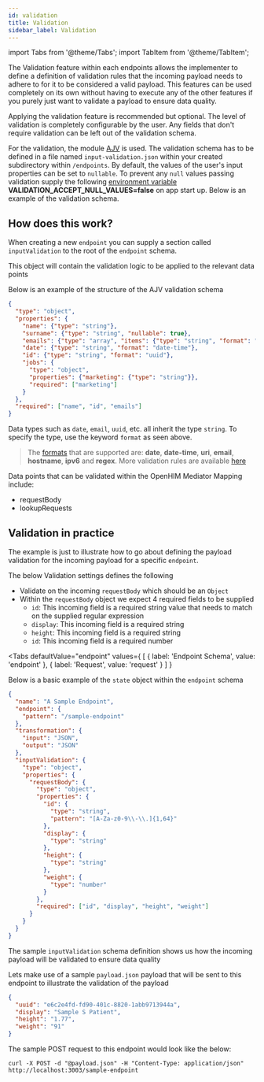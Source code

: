 ```yaml
---
id: validation
title: Validation
sidebar_label: Validation
---
```


import Tabs from '@theme/Tabs';
import TabItem from '@theme/TabItem';

The Validation feature within each endpoints allows the implementer to define a definition of validation rules that the incoming payload needs to adhere to for it to be considered a valid payload. 
This features can be used completely on its own without having to execute any of the other features if you purely just want to validate a payload to ensure data quality.

Applying the validation feature is recommended but optional. The level of validation is completely configurable by the user. Any fields that don't require validation can be left out of the validation schema.

For the validation, the module [AJV](https://www.npmjs.com/package/ajv) is used. The validation schema has to be defined in a file named `input-validation.json` within your created subdirectory within `/endpoints`. By default, the values of the user's input properties can be set to `nullable`. To prevent any `null` values passing validation supply the following [environment variable](setup.md#environment-variables) **VALIDATION_ACCEPT_NULL_VALUES=false** on app start up. Below is an example of the validation schema.

## How does this work?

When creating a new `endpoint` you can supply a section called `inputValidation` to the root of the `endpoint` schema.

This object will contain the validation logic to be applied to the relevant data points

Below is an example of the structure of the AJV validation schema

```json
{
  "type": "object",
  "properties": {
    "name": {"type": "string"},
    "surname": {"type": "string", "nullable": true},
    "emails": {"type": "array", "items": {"type": "string", "format": "email"}},
    "date": {"type": "string", "format": "date-time"},
    "id": {"type": "string", "format": "uuid"},
    "jobs": {
      "type": "object",
      "properties": {"marketing": {"type": "string"}},
      "required": ["marketing"]
    }
  },
  "required": ["name", "id", "emails"]
}
```

Data types such as `date`, `email`, `uuid`, etc. all inherit the type `string`. To specify the type, use the keyword `format` as seen above.

> The [formats](https://github.com/epoberezkin/ajv/blob/master/KEYWORDS.md#format) that are supported are: **date**, **date-time**, **uri**, **email**, **hostname**, **ipv6** and **regex**. More validation rules are available [here](https://www.npmjs.com/package/ajv#validation-keywords)

Data points that can be validated within the OpenHIM Mediator Mapping include:

  - requestBody
  - lookupRequests

## Validation in practice

The example is just to illustrate how to go about defining the payload validation for the incoming payload for a specific `endpoint`.

The below Validation settings defines the following

  - Validate on the incoming `requestBody` which should be an `Object`
  - Within the `requestBody` object we expect 4 required fields to be supplied
    - `id`: This incoming field is a required string value that needs to match on the supplied regular expression
    - `display`: This incoming field is a required string
    - `height`: This incoming field is a required string
    - `id`: This incoming field is a required number

<Tabs
  defaultValue="endpoint"
  values={
    [
      { label: 'Endpoint Schema', value: 'endpoint' },
      { label: 'Request', value: 'request' }
    ]
  }
>
<TabItem value="endpoint">

Below is a basic example of the `state` object within the `endpoint` schema

```json {6-9}
{
  "name": "A Sample Endpoint",
  "endpoint": {
    "pattern": "/sample-endpoint"
  },
  "transformation": {
    "input": "JSON",
    "output": "JSON"
  },
  "inputValidation": {
    "type": "object",
    "properties": {
      "requestBody": {
        "type": "object",
        "properties": {
          "id": {
            "type": "string",
            "pattern": "[A-Za-z0-9\\-\\.]{1,64}"
          },
          "display": {
            "type": "string"
          },
          "height": {
            "type": "string"
          },
          "weight": {
            "type": "number"
          }
        },
        "required": ["id", "display", "height", "weight"]
      }
    }
  }
}
```

</TabItem>
<TabItem value="request">

The sample `inputValidation` schema definition shows us how the incoming payload will be validated to ensure data quality

Lets make use of a sample `payload.json` payload that will be sent to this endpoint to illustrate the validation of the payload

```json
{
  "uuid": "e6c2e4fd-fd90-401c-8820-1abb9713944a",
  "display": "Sample S Patient",
  "height": "1.77",
  "weight": "91"
}
```

The sample POST request to this endpoint would look like the below:

```curl
curl -X POST -d "@payload.json" -H "Content-Type: application/json" http://localhost:3003/sample-endpoint
```

</TabItem>
</Tabs>
